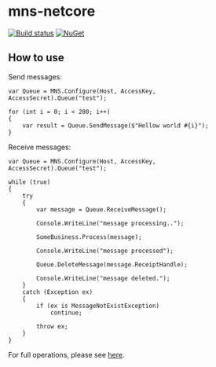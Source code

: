 # mns-netcore
[![Build status](https://ci.appveyor.com/api/projects/status/ut67i00jpk0vn3f3?svg=true)](https://ci.appveyor.com/project/aries-zhang/mns-netcore)
[![NuGet](https://img.shields.io/nuget/v/Nuget.Core.svg)](https://www.nuget.org/packages/mns-netcore/)


## How to use  


Send messages:
```
var Queue = MNS.Configure(Host, AccessKey, AccessSecret).Queue("test");

for (int i = 0; i < 200; i++)
{
    var result = Queue.SendMessage($"Hellow world #{i}");
}
```

Receive messages:
```
var Queue = MNS.Configure(Host, AccessKey, AccessSecret).Queue("test");

while (true)
{
    try
    {
        var message = Queue.ReceiveMessage();

        Console.WriteLine("message processing..");

        SomeBusiness.Process(message);

        Console.WriteLine("message processed");

        Queue.DeleteMessage(message.ReceiptHandle);

        Console.WriteLine("message deleted.");
    }
    catch (Exception ex)
    {
        if (ex is MessageNotExistException)
            continue;

        throw ex;
    }
}
```

For full operations, please see [here](https://github.com/aries-zhang/mns-netcore/blob/master/src/mns-sample-producer/Program.cs).
